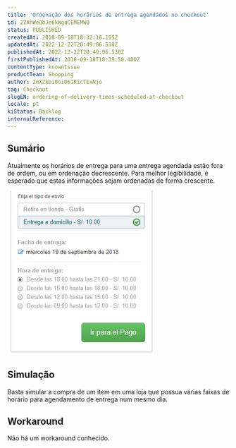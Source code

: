 ```yaml
---
title: 'Ordenação dos horários de entrega agendados no checkout'
id: 2ZAhWeQbJe6kWgoCEMEMWQ
status: PUBLISHED
createdAt: 2018-09-18T18:32:16.155Z
updatedAt: 2022-12-22T20:49:06.538Z
publishedAt: 2022-12-22T20:49:06.538Z
firstPublishedAt: 2018-09-18T18:39:58.480Z
contentType: knownIssue
productTeam: Shopping
author: 2mXZkbi0oi061KicTExNjo
tag: Checkout
slugEN: ordering-of-delivery-times-scheduled-at-checkout
locale: pt
kiStatus: Backlog
internalReference: 
---
```


## Sumário

Atualmente os horários de entrega para uma entrega agendada estão fora de ordem, ou em ordenação decrescente. Para melhor legibilidade, é esperado que estas informações sejam ordenadas de forma crescente.

![image](https://raw.githubusercontent.com/vtexdocs/help-center-content/refs/heads/main/docs/pt/known-issues/Shopping/ordenacao-dos-horarios-de-entrega-agendados-no-checkout_1.png)

## Simulação

Basta simular a compra de um item em uma loja que possua várias faixas de horário para agendamento de entrega num mesmo dia.

## Workaround

Não há um workaround conhecido.

